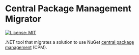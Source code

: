 # Central Package Management Migrator

[![License: MIT](https://img.shields.io/badge/License-MIT-yellow.svg)](https://opensource.org/licenses/MIT)

.NET tool that migrates a solution to use NuGet [central package management](https://learn.microsoft.com/en-us/nuget/consume-packages/Central-Package-Management) (CPM).

